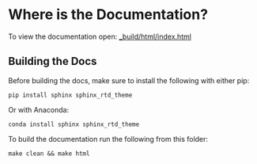 # Where is the Documentation?

To view the documentation open: [_build/html/index.html](./_build/html/index.html)

## Building the Docs

Before building the docs, make sure to install the following with either pip:

    pip install sphinx sphinx_rtd_theme

Or with Anaconda:

    conda install sphinx sphinx_rtd_theme

To build the documentation run the following from this folder:

    make clean && make html
